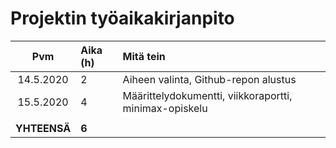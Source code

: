 # Projektin työaikakirjanpito

| Pvm | Aika (h) | Mitä tein |
| :-------: | :---------| :---------|
| 14.5.2020 | 2 | Aiheen valinta, Github-repon alustus |
| 15.5.2020 | 4 | Määrittelydokumentti, viikkoraportti, minimax-opiskelu |
| | | |
| **YHTEENSÄ** | **6** | |
